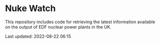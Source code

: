 # Nuke Watch

This repository includes code for retrieving the latest information available on the output of EDF nuclear power plants in the UK.

Last updated: 2022-08-22 06:15